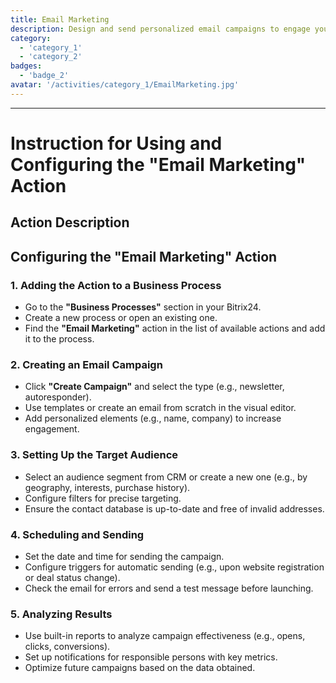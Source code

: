 ```yaml
---
title: Email Marketing
description: Design and send personalized email campaigns to engage your audience.
category: 
  - 'category_1'
  - 'category_2'
badges: 
  - 'badge_2'
avatar: '/activities/category_1/EmailMarketing.jpg'
---
```

---
# Instruction for Using and Configuring the "Email Marketing" Action

## Action Description

## **Configuring the "Email Marketing" Action**

### 1. Adding the Action to a Business Process
- Go to the **"Business Processes"** section in your Bitrix24.
- Create a new process or open an existing one.
- Find the **"Email Marketing"** action in the list of available actions and add it to the process.

### 2. Creating an Email Campaign
- Click **"Create Campaign"** and select the type (e.g., newsletter, autoresponder).
- Use templates or create an email from scratch in the visual editor.
- Add personalized elements (e.g., name, company) to increase engagement.

### 3. Setting Up the Target Audience
- Select an audience segment from CRM or create a new one (e.g., by geography, interests, purchase history).
- Configure filters for precise targeting.
- Ensure the contact database is up-to-date and free of invalid addresses.

### 4. Scheduling and Sending
- Set the date and time for sending the campaign.
- Configure triggers for automatic sending (e.g., upon website registration or deal status change).
- Check the email for errors and send a test message before launching.

### 5. Analyzing Results
- Use built-in reports to analyze campaign effectiveness (e.g., opens, clicks, conversions).
- Set up notifications for responsible persons with key metrics.
- Optimize future campaigns based on the data obtained.  

